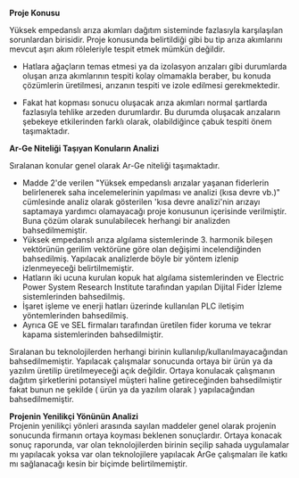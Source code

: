 **Proje Konusu**  

Yüksek empedanslı arıza akımları dağıtım sisteminde fazlasıyla karşılaşılan sorunlardan birisidir. Proje konusunda belirtildiği gibi bu tip arıza akımlarını mevcut aşırı akım röleleriyle tespit etmek mümkün değildir.  

- Hatlara ağaçların temas etmesi ya da izolasyon arızaları gibi durumlarda oluşan arıza akımlarının tespiti kolay olmamakla beraber, bu konuda çözümlerin üretilmesi, arızanın tespiti ve izole edilmesi gerekmektedir. 

- Fakat hat kopması sonucu oluşacak arıza akımları normal şartlarda fazlasıyla tehlike arzeden durumlardır. Bu durumda oluşacak arızaların şebekeye etkilerinden farklı olarak, olabildiğince çabuk tespiti önem taşımaktadır.

**Ar-Ge Niteliği Taşıyan Konuların Analizi**

Sıralanan konular genel olarak Ar-Ge niteliği taşımaktadır. 

-  Madde 2'de verilen "Yüksek empedanslı arızalar yaşanan fiderlerin belirlenerek saha incelemelerinin yapılması ve analizi (kısa devre vb.)" cümlesinde analiz olarak gösterilen 'kısa devre analizi'nin arızayı saptamaya yardımcı olamayacağı proje konusunun içerisinde verilmiştir.  Buna çözüm olarak sunulabilecek herhangi bir analizden bahsedilmemiştir.  
-  Yüksek empedanslı arıza algılama sistemlerinde 3. harmonik bileşen vektörünün gerilim vektörüne göre olan değişimi incelendiğinden bahsedilmiş. Yapılacak analizlerde böyle bir yöntem izlenip izlenmeyeceği belirtilmemiştir.
- Hatların iki ucuna kurulan kopuk hat algılama sistemlerinden ve Electric Power System Research Institute tarafından yapılan Dijital Fider İzleme sistemlerinden bahsedilmiş.
- İşaret işleme ve enerji hatları üzerinde kullanılan PLC iletişim yöntemlerinden bahsedilmiş.
- Ayrıca GE ve SEL firmaları tarafından üretilen fider koruma ve tekrar kapama sistemlerinden bahsedilmiştir. 

Sıralanan bu teknolojilerden herhangi birinin kullanılıp/kullanılmayacağından bahsedilmemiştir. Yapılacak çalışmalar sonucunda ortaya bir ürün ya da yazılım üretilip üretilmeyeceği açık değildir. Ortaya konulacak çalışmanın dağıtım şirketlerini potansiyel müşteri haline getireceğinden bahsedilmiştir fakat bunun ne şekilde ( ürün ya da yazılım olarak ) yapılacağından bahsedilmemiştir.


**Projenin Yenilikçi Yönünün Analizi**  
Projenin yenilikçi yönleri arasında sayılan maddeler genel olarak projenin sonucunda firmanın ortaya koyması beklenen sonuçlardır. Ortaya konacak sonuç raporunda, var olan teknolojilerden birinin seçilip sahada uygulamalar mı yapılacak yoksa var olan teknolojilere yapılacak ArGe çalışmaları ile katkı mı sağlanacağı kesin bir biçimde belirtilmemiştir.